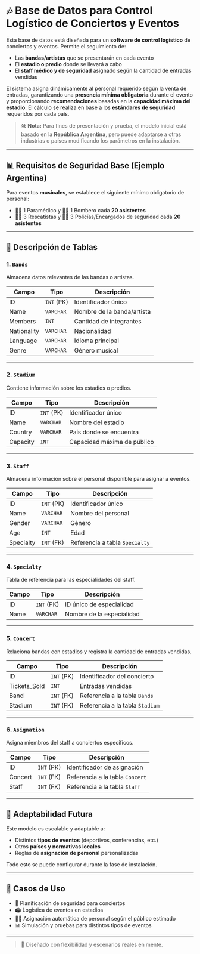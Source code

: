 # 🎶 Base de Datos para Control Logístico de Conciertos y Eventos

Esta base de datos está diseñada para un **software de control logístico** de conciertos y eventos. Permite el seguimiento de:

- Las **bandas/artistas** que se presentarán en cada evento  
- El **estadio o predio** donde se llevará a cabo  
- El **staff médico y de seguridad** asignado según la cantidad de entradas vendidas

El sistema asigna dinámicamente al personal requerido según la venta de entradas, garantizando una **presencia mínima obligatoria** durante el evento y proporcionando **recomendaciones** basadas en la **capacidad máxima del estadio**. El cálculo se realiza en base a los **estándares de seguridad** requeridos por cada país.

> 🛠️ **Nota:** Para fines de presentación y prueba, el modelo inicial está basado en la **República Argentina**, pero puede adaptarse a otras industrias o países modificando los parámetros en la instalación.

---

## 📊 Requisitos de Seguridad Base (Ejemplo Argentina)

Para eventos **musicales**, se establece el siguiente mínimo obligatorio de personal:

- 👩‍⚕️ 1 Paramédico y 👨‍🚒 1 Bombero cada **20 asistentes**
- 🧗‍♂️ 3 Rescatistas y 👮‍♂️ 3 Policías/Encargados de seguridad cada **20 asistentes**

---

## 🧩 Descripción de Tablas

### 1. `Bands`

Almacena datos relevantes de las bandas o artistas.

| Campo       | Tipo             | Descripción                      |
|-------------|------------------|----------------------------------|
| ID          | `INT` (PK)       | Identificador único              |
| Name        | `VARCHAR`        | Nombre de la banda/artista       |
| Members     | `INT`            | Cantidad de integrantes          |
| Nationality | `VARCHAR`        | Nacionalidad                     |
| Language    | `VARCHAR`        | Idioma principal                 |
| Genre       | `VARCHAR`        | Género musical                   |

---

### 2. `Stadium`

Contiene información sobre los estadios o predios.

| Campo    | Tipo             | Descripción                       |
|----------|------------------|-----------------------------------|
| ID       | `INT` (PK)       | Identificador único               |
| Name     | `VARCHAR`        | Nombre del estadio                |
| Country  | `VARCHAR`        | País donde se encuentra           |
| Capacity | `INT`            | Capacidad máxima de público       |

---

### 3. `Staff`

Almacena información sobre el personal disponible para asignar a eventos.

| Campo     | Tipo             | Descripción                       |
|-----------|------------------|-----------------------------------|
| ID        | `INT` (PK)       | Identificador único               |
| Name      | `VARCHAR`        | Nombre del personal               |
| Gender    | `VARCHAR`        | Género                            |
| Age       | `INT`            | Edad                              |
| Specialty | `INT` (FK)       | Referencia a tabla `Specialty`    |

---

### 4. `Specialty`

Tabla de referencia para las especialidades del staff.

| Campo | Tipo             | Descripción             |
|--------|------------------|-------------------------|
| ID     | `INT` (PK)       | ID único de especialidad|
| Name   | `VARCHAR`        | Nombre de la especialidad|

---

### 5. `Concert`

Relaciona bandas con estadios y registra la cantidad de entradas vendidas.

| Campo        | Tipo             | Descripción                      |
|--------------|------------------|----------------------------------|
| ID           | `INT` (PK)       | Identificador del concierto      |
| Tickets_Sold | `INT`            | Entradas vendidas                |
| Band         | `INT` (FK)       | Referencia a la tabla `Bands`    |
| Stadium      | `INT` (FK)       | Referencia a la tabla `Stadium`  |

---

### 6. `Asignation`

Asigna miembros del staff a conciertos específicos.

| Campo   | Tipo             | Descripción                      |
|----------|------------------|----------------------------------|
| ID       | `INT` (PK)       | Identificador de asignación     |
| Concert  | `INT` (FK)       | Referencia a la tabla `Concert` |
| Staff    | `INT` (FK)       | Referencia a la tabla `Staff`   |

---

## 🧩 Adaptabilidad Futura

Este modelo es escalable y adaptable a:

- Distintos **tipos de eventos** (deportivos, conferencias, etc.)  
- Otros **países y normativas locales**  
- Reglas de **asignación de personal** personalizadas  

Todo esto se puede configurar durante la fase de instalación.

---

## 📁 Casos de Uso

- 🎤 Planificación de seguridad para conciertos  
- 🏟️ Logística de eventos en estadios  
- 🧑‍⚕️ Asignación automática de personal según el público estimado  
- 📊 Simulación y pruebas para distintos tipos de eventos

---

> 🚀 Diseñado con flexibilidad y escenarios reales en mente.
